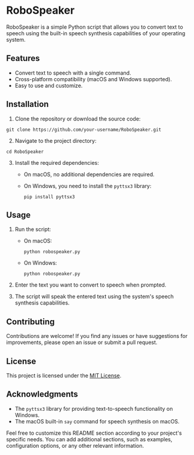 # RoboSpeaker

RoboSpeaker is a simple Python script that allows you to convert text to speech using the built-in speech synthesis capabilities of your operating system.

## Features

- Convert text to speech with a single command.
- Cross-platform compatibility (macOS and Windows supported).
- Easy to use and customize.

## Installation

1. Clone the repository or download the source code:

```
git clone https://github.com/your-username/RoboSpeaker.git
```

2. Navigate to the project directory:

```
cd RoboSpeaker
```

3. Install the required dependencies:

   - On macOS, no additional dependencies are required.
   - On Windows, you need to install the `pyttsx3` library:

     ```
     pip install pyttsx3
     ```

## Usage

1. Run the script:

   - On macOS:

     ```
     python robospeaker.py
     ```

   - On Windows:

     ```
     python robospeaker.py
     ```

2. Enter the text you want to convert to speech when prompted.

3. The script will speak the entered text using the system's speech synthesis capabilities.

## Contributing

Contributions are welcome! If you find any issues or have suggestions for improvements, please open an issue or submit a pull request.

## License

This project is licensed under the [MIT License](LICENSE).

## Acknowledgments

- The `pyttsx3` library for providing text-to-speech functionality on Windows.
- The macOS built-in `say` command for speech synthesis on macOS.

Feel free to customize this README section according to your project's specific needs. You can add additional sections, such as examples, configuration options, or any other relevant information.
